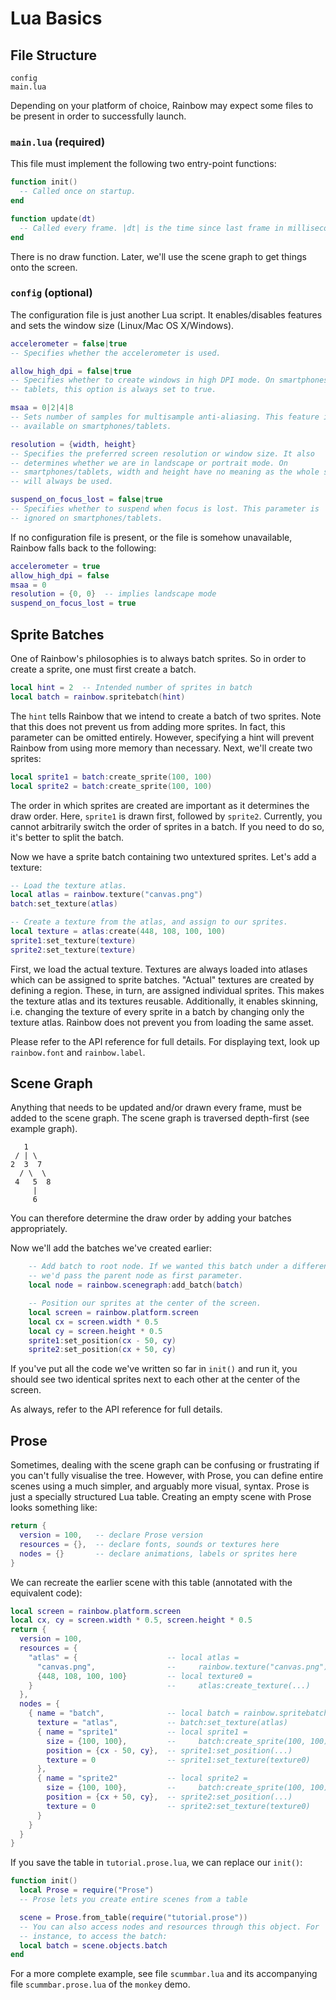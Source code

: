 # Lua Basics

## File Structure

	config
	main.lua

Depending on your platform of choice, Rainbow may expect some files to be
present in order to successfully launch.

### `main.lua` (required)

This file must implement the following two entry-point functions:

```lua
function init()
  -- Called once on startup.
end

function update(dt)
  -- Called every frame. |dt| is the time since last frame in milliseconds.
end
```

There is no draw function. Later, we'll use the scene graph to get things onto
the screen.

### `config` (optional)

The configuration file is just another Lua script. It enables/disables features
and sets the window size (Linux/Mac OS X/Windows).

```lua
accelerometer = false|true
-- Specifies whether the accelerometer is used.

allow_high_dpi = false|true
-- Specifies whether to create windows in high DPI mode. On smartphones and
-- tablets, this option is always set to true.

msaa = 0|2|4|8
-- Sets number of samples for multisample anti-aliasing. This feature is not
-- available on smartphones/tablets.

resolution = {width, height}
-- Specifies the preferred screen resolution or window size. It also
-- determines whether we are in landscape or portrait mode. On
-- smartphones/tablets, width and height have no meaning as the whole screen
-- will always be used.

suspend_on_focus_lost = false|true
-- Specifies whether to suspend when focus is lost. This parameter is
-- ignored on smartphones/tablets.
```

If no configuration file is present, or the file is somehow unavailable, Rainbow
falls back to the following:

```lua
accelerometer = true
allow_high_dpi = false
msaa = 0
resolution = {0, 0}  -- implies landscape mode
suspend_on_focus_lost = true
```

## Sprite Batches

One of Rainbow's philosophies is to always batch sprites. So in order to create
a sprite, one must first create a batch.

```lua
local hint = 2  -- Intended number of sprites in batch
local batch = rainbow.spritebatch(hint)
```

The `hint` tells Rainbow that we intend to create a batch of two sprites. Note
that this does not prevent us from adding more sprites. In fact, this parameter
can be omitted entirely. However, specifying a hint will prevent Rainbow from
using more memory than necessary. Next, we'll create two sprites:

```lua
local sprite1 = batch:create_sprite(100, 100)
local sprite2 = batch:create_sprite(100, 100)
```

The order in which sprites are created are important as it determines the draw
order. Here, `sprite1` is drawn first, followed by `sprite2`. Currently, you
cannot arbitrarily switch the order of sprites in a batch. If you need to do so,
it's better to split the batch.

Now we have a sprite batch containing two untextured sprites. Let's add a
texture:

```lua
-- Load the texture atlas.
local atlas = rainbow.texture("canvas.png")
batch:set_texture(atlas)

-- Create a texture from the atlas, and assign to our sprites.
local texture = atlas:create(448, 108, 100, 100)
sprite1:set_texture(texture)
sprite2:set_texture(texture)
```

First, we load the actual texture. Textures are always loaded into atlases which
can be assigned to sprite batches. "Actual" textures are created by defining a
region. These, in turn, are assigned individual sprites. This makes the texture
atlas and its textures reusable. Additionally, it enables skinning, i.e.
changing the texture of every sprite in a batch by changing only the texture
atlas. Rainbow does not prevent you from loading the same asset.

Please refer to the API reference for full details. For displaying text, look up
`rainbow.font` and `rainbow.label`.

## Scene Graph

Anything that needs to be updated and/or drawn every frame, must be added to
the scene graph. The scene graph is traversed depth-first (see example graph).

	   1
	 / | \
	2  3  7
	  / \  \
	 4   5  8
	     |
	     6

You can therefore determine the draw order by adding your batches appropriately.

Now we'll add the batches we've created earlier:

```lua
	-- Add batch to root node. If we wanted this batch under a different node,
	-- we'd pass the parent node as first parameter.
	local node = rainbow.scenegraph:add_batch(batch)

	-- Position our sprites at the center of the screen.
	local screen = rainbow.platform.screen
	local cx = screen.width * 0.5
	local cy = screen.height * 0.5
	sprite1:set_position(cx - 50, cy)
	sprite2:set_position(cx + 50, cy)
```

If you've put all the code we've written so far in `init()` and run it, you
should see two identical sprites next to each other at the center of the screen.

As always, refer to the API reference for full details.

## Prose

Sometimes, dealing with the scene graph can be confusing or frustrating if you
can't fully visualise the tree. However, with Prose, you can define entire
scenes using a much simpler, and arguably more visual, syntax. Prose is just a
specially structured Lua table. Creating an empty scene with Prose looks
something like:

```lua
return {
  version = 100,   -- declare Prose version
  resources = {},  -- declare fonts, sounds or textures here
  nodes = {}       -- declare animations, labels or sprites here
}
```

We can recreate the earlier scene with this table (annotated with the equivalent
code):

```lua
local screen = rainbow.platform.screen
local cx, cy = screen.width * 0.5, screen.height * 0.5
return {
  version = 100,
  resources = {
    "atlas" = {                    -- local atlas =
      "canvas.png",                --     rainbow.texture("canvas.png")
      {448, 108, 100, 100}         -- local texture0 =
    }                              --     atlas:create_texture(...)
  },
  nodes = {
    { name = "batch",              -- local batch = rainbow.spritebatch(2)
      texture = "atlas",           -- batch:set_texture(atlas)
      { name = "sprite1"           -- local sprite1 =
        size = {100, 100},         --     batch:create_sprite(100, 100)
        position = {cx - 50, cy},  -- sprite1:set_position(...)
        texture = 0                -- sprite1:set_texture(texture0)
      },
      { name = "sprite2"           -- local sprite2 =
        size = {100, 100},         --     batch:create_sprite(100, 100)
        position = {cx + 50, cy},  -- sprite2:set_position(...)
        texture = 0                -- sprite2:set_texture(texture0)
      }
    }
  }
}
```

If you save the table in `tutorial.prose.lua`, we can replace our `init()`:

```lua
function init()
  local Prose = require("Prose")
  -- Prose lets you create entire scenes from a table

  scene = Prose.from_table(require("tutorial.prose"))
  -- You can also access nodes and resources through this object. For
  -- instance, to access the batch:
  local batch = scene.objects.batch
end
```

For a more complete example, see file `scummbar.lua` and its accompanying file
`scummbar.prose.lua` of the `monkey` demo.
